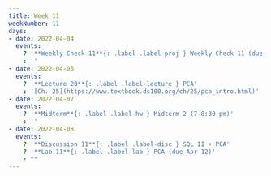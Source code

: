 ```yaml
---
title: Week 11
weekNumber: 11
days:
- date: 2022-04-04
  events:
    ? '**Weekly Check 11**{: .label .label-proj } Weekly Check 11 (due Apr 11)'
    : ''
- date: 2022-04-05
  events:
    ? '**Lecture 20**{: .label .label-lecture } PCA'
    : '[Ch. 25](https://www.textbook.ds100.org/ch/25/pca_intro.html)'
- date: 2022-04-07
  events:
    ? '**Midterm**{: .label .label-hw } Midterm 2 (7-8:30 pm)'
    : ''
- date: 2022-04-08
  events:
    ? '**Discussion 11**{: .label .label-disc } SQL II + PCA'
    ? '**Lab 11**{: .label .label-lab } PCA (due Apr 12)'
    : ""
---
```

